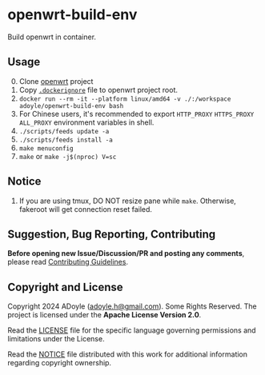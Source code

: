 # openwrt-build-env

Build openwrt in container.

## Usage

0. Clone [openwrt](https://github.com/openwrt/openwrt) project
1. Copy [`.dockerignore`](./.dockerignore) file to openwrt project root.
2. `docker run --rm -it --platform linux/amd64 -v ./:/workspace adoyle/openwrt-build-env bash`
3. For Chinese users, it's recommended to export `HTTP_PROXY` `HTTPS_PROXY` `ALL_PROXY` environment variables in shell.
4. `./scripts/feeds update -a`
5. `./scripts/feeds install -a`
6. `make menuconfig`
7. `make` or `make -j$(nproc) V=sc`

## Notice

1. If you are using tmux, DO NOT resize pane while `make`. Otherwise, fakeroot will get connection reset failed.

## Suggestion, Bug Reporting, Contributing

**Before opening new Issue/Discussion/PR and posting any comments**, please read [Contributing Guidelines](https://gcg.adoyle.me/CONTRIBUTING).

## Copyright and License

Copyright 2024 ADoyle (adoyle.h@gmail.com). Some Rights Reserved.
The project is licensed under the **Apache License Version 2.0**.

Read the [LICENSE][] file for the specific language governing permissions and limitations under the License.

Read the [NOTICE][] file distributed with this work for additional information regarding copyright ownership.


<!-- links -->

[LICENSE]: ./LICENSE
[NOTICE]: ./NOTICE
